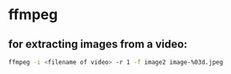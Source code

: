 # ffmpeg

## for extracting images from a video:

```sh
ffmpeg -i <filename of video> -r 1 -f image2 image-%03d.jpeg
```
